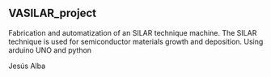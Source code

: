## VASILAR_project

Fabrication and automatization of an SILAR technique machine.
The SILAR technique is used for semiconductor materials growth and deposition.
Using arduino UNO and python

Jesús Alba

